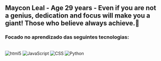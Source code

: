 ## Maycon Leal - Age 29 years - Even if you are not a genius, dedication and focus will make you a giant! Those who believe always achieve.🚀
### Focado no aprendizado das seguintes tecnologias:
<div style="display: inline_block"><br/>
<img align="center" alt="html5" src= "https://img.shields.io/badge/HTML5-E34F26?style=for-the-badge&logo=html5&logoColor=white">
<img align="center" alt="JavaScript" src= "https://img.shields.io/badge/JavaScript-F7DF1E?style=for-the-badge&logo=javascript&logoColor=black">
<img align="center" alt="CSS" src= "https://img.shields.io/badge/CSS3-1572B6?style=for-the-badge&logo=css3&logoColor=white">
<img align="center" alt="Python" src=
